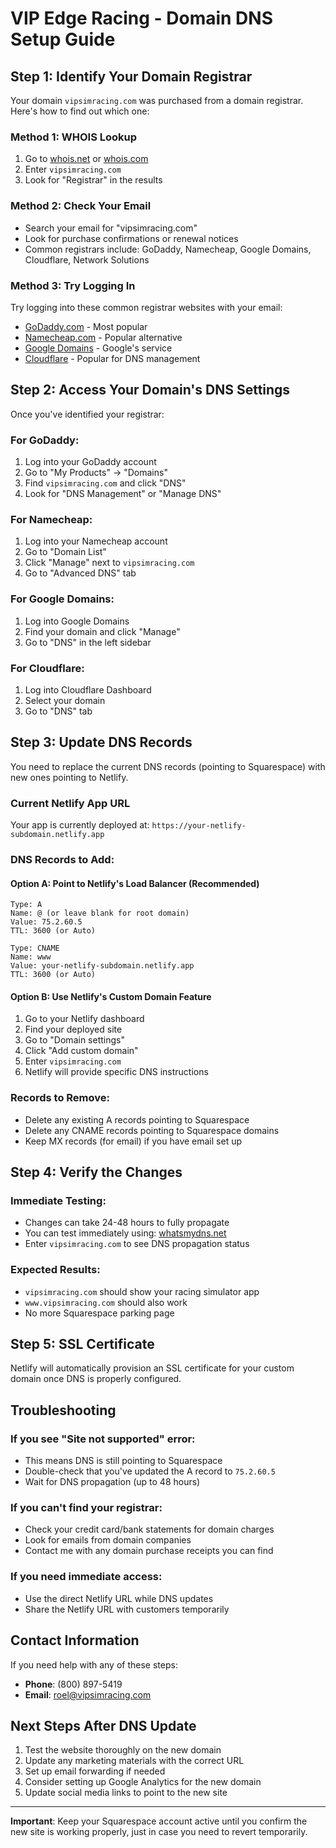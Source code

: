 # VIP Edge Racing - Domain DNS Setup Guide

## Step 1: Identify Your Domain Registrar

Your domain `vipsimracing.com` was purchased from a domain registrar. Here's how to find out which one:

### Method 1: WHOIS Lookup
1. Go to [whois.net](https://whois.net) or [whois.com](https://whois.com)
2. Enter `vipsimracing.com`
3. Look for "Registrar" in the results

### Method 2: Check Your Email
- Search your email for "vipsimracing.com" 
- Look for purchase confirmations or renewal notices
- Common registrars include: GoDaddy, Namecheap, Google Domains, Cloudflare, Network Solutions

### Method 3: Try Logging In
Try logging into these common registrar websites with your email:
- [GoDaddy.com](https://godaddy.com) - Most popular
- [Namecheap.com](https://namecheap.com) - Popular alternative
- [Google Domains](https://domains.google.com) - Google's service
- [Cloudflare](https://dash.cloudflare.com) - Popular for DNS management

## Step 2: Access Your Domain's DNS Settings

Once you've identified your registrar:

### For GoDaddy:
1. Log into your GoDaddy account
2. Go to "My Products" → "Domains"
3. Find `vipsimracing.com` and click "DNS"
4. Look for "DNS Management" or "Manage DNS"

### For Namecheap:
1. Log into your Namecheap account
2. Go to "Domain List"
3. Click "Manage" next to `vipsimracing.com`
4. Go to "Advanced DNS" tab

### For Google Domains:
1. Log into Google Domains
2. Find your domain and click "Manage"
3. Go to "DNS" in the left sidebar

### For Cloudflare:
1. Log into Cloudflare Dashboard
2. Select your domain
3. Go to "DNS" tab

## Step 3: Update DNS Records

You need to replace the current DNS records (pointing to Squarespace) with new ones pointing to Netlify.

### Current Netlify App URL
Your app is currently deployed at: `https://your-netlify-subdomain.netlify.app`

### DNS Records to Add:

#### Option A: Point to Netlify's Load Balancer (Recommended)
```
Type: A
Name: @ (or leave blank for root domain)
Value: 75.2.60.5
TTL: 3600 (or Auto)

Type: CNAME
Name: www
Value: your-netlify-subdomain.netlify.app
TTL: 3600 (or Auto)
```

#### Option B: Use Netlify's Custom Domain Feature
1. Go to your Netlify dashboard
2. Find your deployed site
3. Go to "Domain settings"
4. Click "Add custom domain"
5. Enter `vipsimracing.com`
6. Netlify will provide specific DNS instructions

### Records to Remove:
- Delete any existing A records pointing to Squarespace
- Delete any CNAME records pointing to Squarespace domains
- Keep MX records (for email) if you have email set up

## Step 4: Verify the Changes

### Immediate Testing:
- Changes can take 24-48 hours to fully propagate
- You can test immediately using: [whatsmydns.net](https://whatsmydns.net)
- Enter `vipsimracing.com` to see DNS propagation status

### Expected Results:
- `vipsimracing.com` should show your racing simulator app
- `www.vipsimracing.com` should also work
- No more Squarespace parking page

## Step 5: SSL Certificate

Netlify will automatically provision an SSL certificate for your custom domain once DNS is properly configured.

## Troubleshooting

### If you see "Site not supported" error:
- This means DNS is still pointing to Squarespace
- Double-check that you've updated the A record to `75.2.60.5`
- Wait for DNS propagation (up to 48 hours)

### If you can't find your registrar:
- Check your credit card/bank statements for domain charges
- Look for emails from domain companies
- Contact me with any domain purchase receipts you can find

### If you need immediate access:
- Use the direct Netlify URL while DNS updates
- Share the Netlify URL with customers temporarily

## Contact Information

If you need help with any of these steps:
- **Phone**: (800) 897-5419
- **Email**: roel@vipsimracing.com

## Next Steps After DNS Update

1. Test the website thoroughly on the new domain
2. Update any marketing materials with the correct URL
3. Set up email forwarding if needed
4. Consider setting up Google Analytics for the new domain
5. Update social media links to point to the new site

---

**Important**: Keep your Squarespace account active until you confirm the new site is working properly, just in case you need to revert temporarily.